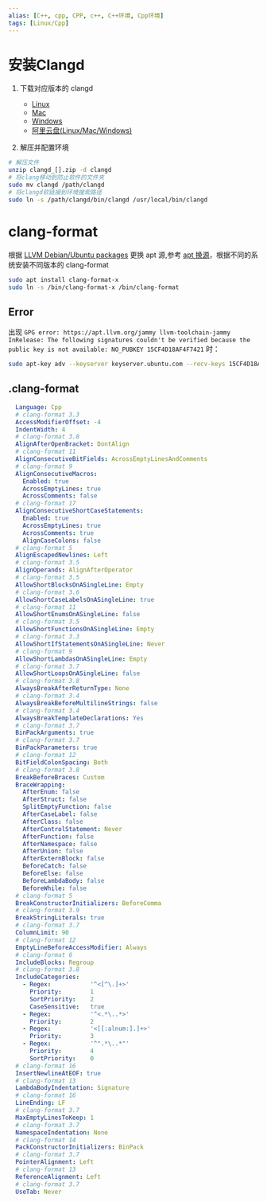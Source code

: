 ```yaml
---
alias: [C++, cpp, CPP, c++, C++环境, Cpp环境]
tags: [Linux/Cpp]
---
```


# 安装Clangd
1. 下载对应版本的 clangd<br>
    - [Linux](https://github.com/clangd/clangd/releases/download/17.0.3/clangd-linux-17.0.3.zip)
    - [Mac](https://github.com/clangd/clangd/releases/download/17.0.3/clangd-mac-17.0.3.zip)
    - [Windows](https://github.com/clangd/clangd/releases/download/17.0.3/clangd-windows-17.0.3.zip)
    - [阿里云盘(Linux/Mac/Windows)](https://www.alipan.com/drive/file/backup/659672377c087d3e4a8e43979fdd74515da5c23e)
    
1. 解压并配置环境
```bash
# 解压文件
unzip clangd_[].zip -d clangd
# 将clang移动到防止软件的文件夹
sudo mv clangd /path/clangd
# 将clangd软链接到环境搜索路径
sudo ln -s /path/clangd/bin/clangd /usr/local/bin/clangd
```

# clang-format
根据 [LLVM Debian/Ubuntu packages](https://apt.llvm.org/) 更换 apt 源,参考 [apt 换源](#apt%20换源%20Linux)，根据不同的系统安装不同版本的 clang-format
```bash
sudo apt install clang-format-x
sudo ln -s /bin/clang-format-x /bin/clang-format
```
## Error
出现 `GPG error: https://apt.llvm.org/jammy llvm-toolchain-jammy InRelease: The following signatures couldn't be verified because the public key is not available: NO_PUBKEY 15CF4D18AF4F7421` 时：
```bash
sudo apt-key adv --keyserver keyserver.ubuntu.com --recv-keys 15CF4D18AF4F7421[NO_PUBKEY后面跟的内容]
```
## .clang-format
```yaml
  Language: Cpp
  # clang-format 3.3
  AccessModifierOffset: -4
  IndentWidth: 4
  # clang-format 3.8
  AlignAfterOpenBracket: DontAlign
  # clang-format 11
  AlignConsecutiveBitFields: AcrossEmptyLinesAndComments
  # clang-format 9
  AlignConsecutiveMacros: 
    Enabled: true
    AcrossEmptyLines: true
    AcrossComments: false
  # clang-format 17
  AlignConsecutiveShortCaseStatements: 
    Enabled: true
    AcrossEmptyLines: true
    AcrossComments: true
    AlignCaseColons: false
  # clang-format 5
  AlignEscapedNewlines: Left
  # clang-format 3.5
  AlignOperands: AlignAfterOperator
  # clang-format 3.5
  AllowShortBlocksOnASingleLine: Empty
  # clang-format 3.6
  AllowShortCaseLabelsOnASingleLine: true
  # clang-format 11
  AllowShortEnumsOnASingleLine: false
  # clang-format 3.5
  AllowShortFunctionsOnASingleLine: Empty
  # clang-format 3.3
  AllowShortIfStatementsOnASingleLine: Never
  # clang-format 9
  AllowShortLambdasOnASingleLine: Empty
  # clang-format 3.7
  AllowShortLoopsOnASingleLine: false
  # clang-format 3.8
  AlwaysBreakAfterReturnType: None
  # clang-format 3.4
  AlwaysBreakBeforeMultilineStrings: false
  # clang-format 3.4
  AlwaysBreakTemplateDeclarations: Yes
  # clang-format 3.7
  BinPackArguments: true
  # clang-format 3.7
  BinPackParameters: true
  # clang-format 12
  BitFieldColonSpacing: Both
  # clang-format 3.8
  BreakBeforeBraces: Custom
  BraceWrapping:
    AfterEnum: false
    AfterStruct: false
    SplitEmptyFunction: false
    AfterCaseLabel: false
    AfterClass: false
    AfterControlStatement: Never
    AfterFunction: false
    AfterNamespace: false
    AfterUnion: false
    AfterExternBlock: false
    BeforeCatch: false
    BeforeElse: false
    BeforeLambdaBody: false
    BeforeWhile: false
  # clang-format 5
  BreakConstructorInitializers: BeforeComma
  # clang-format 3.9
  BreakStringLiterals: true
  # clang-format 3.7
  ColumnLimit: 90
  # clang-format 12
  EmptyLineBeforeAccessModifier: Always
  # clang-format 6
  IncludeBlocks: Regroup
  # clang-format 3.8
  IncludeCategories:
    - Regex:           '^<[^\.]+>'
      Priority:        1
      SortPriority:    2
      CaseSensitive:   true
    - Regex:           '^<.*\..*>'
      Priority:        2
    - Regex:           '<[[:alnum:].]+>'
      Priority:        3
    - Regex:           '^".*\..*"'
      Priority:        4
      SortPriority:    0
  # clang-format 16
  InsertNewlineAtEOF: true
  # clang-format 13
  LambdaBodyIndentation: Signature
  # clang-format 16
  LineEnding: LF
  # clang-format 3.7
  MaxEmptyLinesToKeep: 1
  # clang-format 3.7
  NamespaceIndentation: None
  # clang-format 14
  PackConstructorInitializers: BinPack
  # clang-format 3.7
  PointerAlignment: Left
  # clang-format 13
  ReferenceAlignment: Left
  # clang-format 3.7
  UseTab: Never
```
